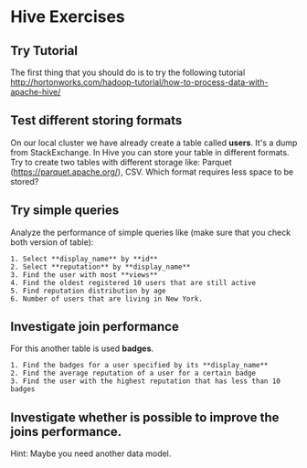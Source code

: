 # Hive Exercises

## Try Tutorial

 The first thing that you should do is to try the following tutorial
 http://hortonworks.com/hadoop-tutorial/how-to-process-data-with-apache-hive/
 
## Test different storing formats
 On our local cluster we have already create a table called **users**. It's a dump from
 StackExchange. In Hive you can store your table in different formats. Try to create two 
 tables with different storage like: Parquet (https://parquet.apache.org/), CSV. Which format requires
 less space to be stored? 
  
## Try simple queries
 Analyze the performance of simple queries like (make sure that you check both version of table):
    
    1. Select **display_name** by **id**
    2. Select **reputation** by **display_name**
    3. Find the user with most **views**
    4. Find the oldest registered 10 users that are still active
    5. Find reputation distribution by age
    6. Number of users that are living in New York. 
  
 
## Investigate join performance
 For this another table is used **badges**.
 
    1. Find the badges for a user specified by its **display_name**
    2. Find the average reputation of a user for a certain badge
    3. Find the user with the highest reputation that has less than 10 badges   
    
## Investigate whether is possible to improve the joins performance.
  Hint: Maybe you need another data model.